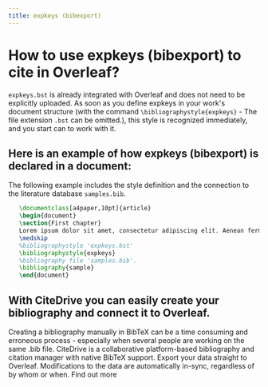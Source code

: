```yaml
---
title: expkeys (bibexport)
---
```


# How to use expkeys (bibexport) to cite in Overleaf? 
`expkeys.bst` is already integrated with Overleaf and does not need to be explicitly uploaded. As soon as you define expkeys in your work's document structure (with the command `\bibliographystyle{expkeys}` - The file extension `.bst` can be omitted.), this style is recognized immediately, and you start can to work with it.

## Here is an example of how expkeys (bibexport) is declared in a document:
The following example includes the style definition and the connection to the literature database `samples.bib`.
```tex
   \documentclass[a4paper,10pt]{article}
   \begin{document}
   \section{First chapter}
   Lorem ipsum dolor sit amet, consectetur adipiscing elit. Aenean fermentum justo massa, ut maximus mauris sodales et. Aenean vel elit a erat rhoncus pharetra.
   \medskip
   %bibliographystyle 'expkeys.bst'
   \bibliographystyle{expkeys}
   %bibliography file 'samples.bib'.
   \bibliography{sample}
   \end{document}
```

## With CiteDrive you can easily create your bibliography and connect it to Overleaf. 
Creating a bibliography manually in BibTeX can be a time consuming and erroneous process - especially when several people are working on the same .bib file. CiteDrive is a collaborative platform-based bibliography and citation manager with native BibTeX support. Export your data straight to Overleaf. Modifications to the data are automatically in-sync, regardless of by whom or when. Find out more
